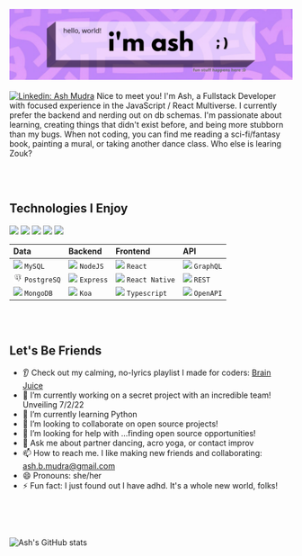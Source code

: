 ![banner](images/new_banner.png)
<br></br>
[![Linkedin: Ash Mudra](https://img.shields.io/badge/-Ash_Mudra-blue?style=flat-square&logo=Linkedin&logoColor=white&link=https://www.linkedin.com/in/ash-mudra/)](https://www.linkedin.com/in/ash-mudra/)
Nice to meet you! I'm Ash, a Fullstack Developer with focused experience in the JavaScript / React Multiverse. I currently prefer the backend and nerding out on db schemas. I'm passionate about learning, creating things that didn't exist before, and being more stubborn than my bugs. When not coding, you can find me reading a sci-fi/fantasy book, painting a mural, or taking another dance class. Who else is learing Zouk? 

<br></br>
## Technologies I Enjoy

<div><img src="https://img.shields.io/badge/JavaScript-323330?style=for-the-badge&logo=javascript&logoColor=F7DF1E" /> <img src="https://img.shields.io/badge/CSS3-1572B6?style=for-the-badge&logo=css3&logoColor=white" /> <img src="https://img.shields.io/badge/HTML5-E34F26?style=for-the-badge&logo=html5&logoColor=white" /> <img src="https://img.shields.io/badge/json-5E5C5C?style=for-the-badge&logo=json&logoColor=white" /> <img src="https://img.shields.io/badge/Python-FFD43B?style=for-the-badge&logo=python&logoColor=blue" /> </div>

| Data | Backend | Frontend | API |
| :--- | :--- | :--- | :--- |
| <img width="16px" src="https://cdn.jsdelivr.net/gh/devicons/devicon/icons/mysql/mysql-original.svg" />  `MySQL` | <img width="16px" src="https://the-guild.dev//blog-assets/nodejs-esm/nodejs_logo.png" />  `NodeJS` | <img width="16px" src="https://cdn.jsdelivr.net/gh/devicons/devicon/icons/react/react-original.svg" />  `React` | <img width="16px" src="https://cdn.jsdelivr.net/gh/devicons/devicon/icons/graphql/graphql-plain.svg" />  `GraphQL` 
| <img width="16px" src="https://raw.githubusercontent.com/vorillaz/devicons/master/!SVG/postgresql.svg" />  `PostgreSQ` | <img width="16px" src="https://symbols.getvecta.com/stencil_79/88_expressjs-icon.54bb6035d3.jpg" />  `Express` | <img width="16px" src="https://toppng.com/uploads/preview/react-native-svg-transformer-allows-you-import-svg-aperture-science-innovators-logo-11562851994zqcpwozsvy.png" />  `React Native` | <img width="16px" src="https://lh3.googleusercontent.com/-XvJzhz3pfH0/XjYG_xWkESI/AAAAAAAAJ9c/AYlgAtRknEU2W5fMcFhQoL6rmO8EBtIDQCK8BGAsYHg/s0/2020-02-01.png" />  `REST` |
| <img width="16px" src="https://cdn.jsdelivr.net/gh/devicons/devicon/icons/mongodb/mongodb-original.svg" />  `MongoDB` | <img width="16px" src="https://seekicon.com/free-icon-download/koa_1.svg" />  `Koa` | <img width="16px" src="https://cdn.jsdelivr.net/gh/devicons/devicon/icons/typescript/typescript-original.svg" />  `Typescript` | <img width="16px" src="https://cdn.worldvectorlogo.com/logos/openapi-1.svg" />  `OpenAPI` |

<br></br>
## Let's Be Friends
- 👂 Check out my calming, no-lyrics playlist I made for coders: [Brain Juice](https://open.spotify.com/playlist/4E9aUH5H21WFJy5deVYZT4?si=edf616c619774ca7)
- 🔭 I’m currently working on a secret project with an incredible team! Unveiling 7/2/22
- 🌱 I’m currently learning Python
- 👯 I’m looking to collaborate on open source projects!
- 🤔 I’m looking for help with ...finding open source opportunities!
- 💬 Ask me about partner dancing, acro yoga, or contact improv
- 📫 How to reach me. I like making new friends and collaborating: ash.b.mudra@gmail.com
- 😄 Pronouns: she/her
- ⚡ Fun fact: I just found out I have adhd. It's a whole new world, folks!

<br></br>
##
![Ash's GitHub stats](https://github-readme-stats.vercel.app/api?username=ashmudra&show_icons=true&theme=cobalt)
